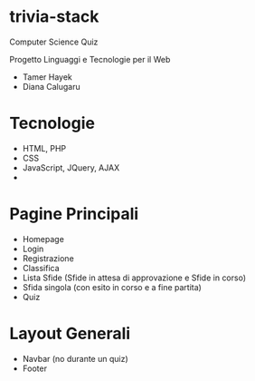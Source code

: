 # trivia-stack
Computer Science Quiz

Progetto Linguaggi e Tecnologie per il Web
- Tamer Hayek
- Diana Calugaru

# Tecnologie
- HTML, PHP
- CSS
- JavaScript, JQuery, AJAX
- 

# Pagine Principali
- Homepage
- Login
- Registrazione
- Classifica
- Lista Sfide (Sfide in attesa di approvazione e Sfide in corso)
- Sfida singola (con esito in corso e a fine partita)
- Quiz

# Layout Generali
- Navbar (no durante un quiz)
- Footer



